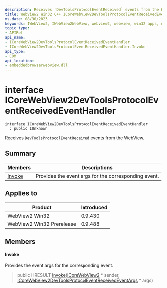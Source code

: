 ```yaml
---
description: Receives `DevToolsProtocolEventReceived` events from the WebView.
title: WebView2 Win32 C++ ICoreWebView2DevToolsProtocolEventReceivedEventHandler
ms.date: 08/30/2023
keywords: IWebView2, IWebView2WebView, webview2, webview, win32 apps, win32, edge, ICoreWebView2, ICoreWebView2Controller, browser control, edge html, ICoreWebView2DevToolsProtocolEventReceivedEventHandler
topic_type: 
- APIRef
api_name:
- ICoreWebView2DevToolsProtocolEventReceivedEventHandler
- ICoreWebView2DevToolsProtocolEventReceivedEventHandler.Invoke
api_type:
- COM
api_location:
- embeddedbrowserwebview.dll
---
```


# interface ICoreWebView2DevToolsProtocolEventReceivedEventHandler

```
interface ICoreWebView2DevToolsProtocolEventReceivedEventHandler
  : public IUnknown
```

Receives `DevToolsProtocolEventReceived` events from the WebView.

## Summary

 Members                        | Descriptions
--------------------------------|---------------------------------------------
[Invoke](#invoke) | Provides the event args for the corresponding event.

## Applies to

Product                         | Introduced
--------------------------------|---------------------------------------------
WebView2 Win32            |    0.9.430
WebView2 Win32 Prerelease |    0.9.488

## Members

#### Invoke

Provides the event args for the corresponding event.

> public HRESULT [Invoke](#invoke)([ICoreWebView2](icorewebview2.md) * sender, [ICoreWebView2DevToolsProtocolEventReceivedEventArgs](icorewebview2devtoolsprotocoleventreceivedeventargs.md) * args)

